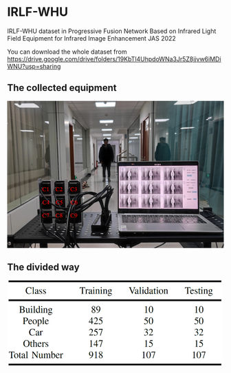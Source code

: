 # IRLF-WHU
IRLF-WHU dataset in Progressive Fusion Network Based on Infrared Light Field Equipment for Infrared Image Enhancement JAS 2022   

You can download the whole dataset from 
https://drive.google.com/drive/folders/19KbTl4UhpdoWNa3Jr5Z8jjvw6iMDiWNU?usp=sharing  
## The collected equipment
<div align=left><img src="https://github.com/wxywhu/IRLF-WHU/blob/main/camera.png"/></div>

## The divided way
<div align=left><img width="500" height="200" src="https://github.com/wxywhu/IRLF-WHU/blob/main/dividing_way.png"/></div>
